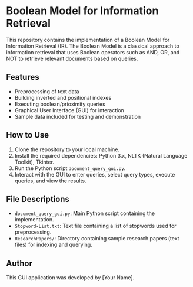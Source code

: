 # Boolean Model for Information Retrieval

This repository contains the implementation of a Boolean Model for Information Retrieval (IR). The Boolean Model is a classical approach to information retrieval that uses Boolean operators such as AND, OR, and NOT to retrieve relevant documents based on queries.

## Features

- Preprocessing of text data
- Building inverted and positional indexes
- Executing boolean/prioximity queries
- Graphical User Interface (GUI) for interaction
- Sample data included for testing and demonstration

## How to Use

1. Clone the repository to your local machine.
2. Install the required dependencies: Python 3.x, NLTK (Natural Language Toolkit), Tkinter.
3. Run the Python script `document_query_gui.py`.
4. Interact with the GUI to enter queries, select query types, execute queries, and view the results.

## File Descriptions

- `document_query_gui.py`: Main Python script containing the implementation.
- `Stopword-List.txt`: Text file containing a list of stopwords used for preprocessing.
- `ResearchPapers/`: Directory containing sample research papers (text files) for indexing and querying.

## Author

This GUI application was developed by [Your Name].

